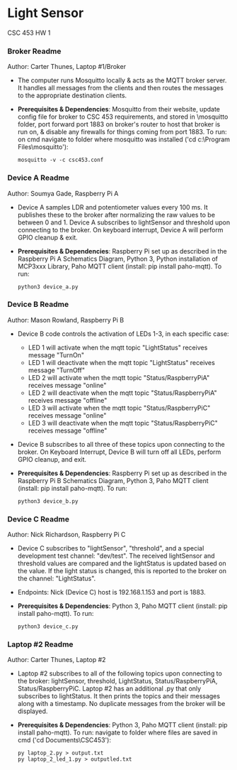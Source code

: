 # Light Sensor
CSC 453 HW 1
### Broker Readme
Author: Carter Thunes, Laptop #1/Broker
* The computer runs Mosquitto locally & acts as the MQTT broker server. It handles all messages from the clients and then routes the messages to the appropriate destination clients.
* **Prerequisites & Dependencies**: Mosquitto from their website, update config file for broker to CSC 453 requirements, and stored in \mosquitto folder, port forward port 1883 on broker's router to host that broker is run on, & disable any firewalls for things coming from port 1883. To run: on cmd navigate to folder where mosquitto was installed ('cd c:\Program Files\mosquitto'):

      mosquitto -v -c csc453.conf
### Device A Readme
Author: Soumya Gade, Raspberry Pi A
* Device A samples LDR and potentiometer values every 100 ms. It publishes these to the broker after normalizing the raw values to be between 0 and 1. Device A subscribes to lightSensor and threshold upon connecting to the broker. On keyboard interrupt, Device A will perform GPIO cleanup & exit.
* **Prerequisites & Dependencies**: Raspberry Pi set up as described in the Raspberry Pi A Schematics Diagram, Python 3, Python installation of MCP3xxx Library, Paho MQTT client (install: pip install paho-mqtt). To run:

      python3 device_a.py
### Device B Readme
Author: Mason Rowland, Raspberry Pi B
* Device B code controls the activation of LEDs 1-3, in each specific case:
  * LED 1 will activate when the mqtt topic "LightStatus" receives message "TurnOn"
  * LED 1 will deactivate when the mqtt topic "LightStatus" receives message "TurnOff"
  * LED 2 will activate when the mqtt topic "Status/RaspberryPiA" receives message "online"
  * LED 2 will deactivate when the mqtt topic "Status/RaspberryPiA" receives message "offline"
  * LED 3 will activate when the mqtt topic "Status/RaspberryPiC" receives message "online"
  * LED 3 will deactivate when the mqtt topic "Status/RaspberryPiC" receives message "offline"
* Device B subscribes to all three of these topics upon connecting to the broker. On Keyboard Interrupt, Device B will turn off all LEDs, perform GPIO cleanup, and exit.
* **Prerequisites & Dependencies**: Raspberry Pi set up as described in the Raspberry Pi B Schematics Diagram, Python 3, Paho MQTT client (install: pip install paho-mqtt). To run:

      python3 device_b.py
### Device C Readme
Author: Nick Richardson, Raspberry Pi C
* Device C subscribes to "lightSensor", "threshold", and a special development test channel: "dev/test". The received lightSensor and threshold values are compared and the lightStatus is updated based on the value. If the light status is changed, this is reported to the broker on the channel: "LightStatus".
* Endpoints: Nick (Device C) host is 192.168.1.153 and port is 1883.
* **Prerequisites & Dependencies**: Python 3, Paho MQTT client (install: pip install paho-mqtt). To run:

      python3 device_c.py
### Laptop #2 Readme
Author: Carter Thunes, Laptop #2
* Laptop #2 subscribes to all of the following topics upon connecting to the broker: lightSensor, threshold, LightStatus, Status/RaspberryPiA, Status/RaspberryPiC. Laptop #2 has an additional .py that only subscribes to lightStatus. It then prints the topics and their messages along with a timestamp. No duplicate messages from the broker will be displayed.
* **Prerequisites & Dependencies**: Python 3, Paho MQTT client (install: pip install paho-mqtt). To run: navigate to folder where files are saved in cmd ('cd Documents\CSC453'):

      py laptop_2.py > output.txt
      py laptop_2_led_1.py > outputled.txt
